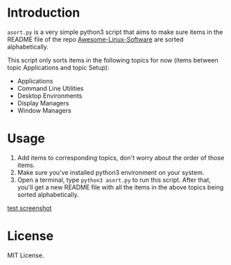 # Introduction
`asort.py` is a very simple python3 script that aims to make sure items in the README file of the repo [Awesome-Linux-Software](https://github.com/VoLuong/Awesome-Linux-Software) are sorted alphabetically.

This script only sorts items in the following topics for now (items between topic Applications and topic Setup):
- Applications
- Command Line Utilities
- Desktop Environments
- Display Managers
- Window Managers

# Usage
1. Add items to corresponding topics, don't worry about the order of those items.
1. Make sure you've installed python3 environment on your system.
1. Open a terminal, type `python3 asort.py` to run this script. After that, you'll get a new README file with all the items in the above topics being sorted alphabetically.

[test screenshot](./test.png)

# License
MIT License.

